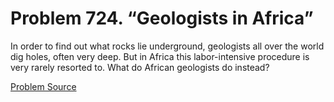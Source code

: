 # Problem 724. “Geologists in Africa”

In order to find out what rocks lie underground, geologists all over the world dig holes, often very deep. But in Africa this labor-intensive procedure is very rarely resorted to. What do African geologists do instead?

[Problem Source](https://www.trizland.ru/tasks/5335/)